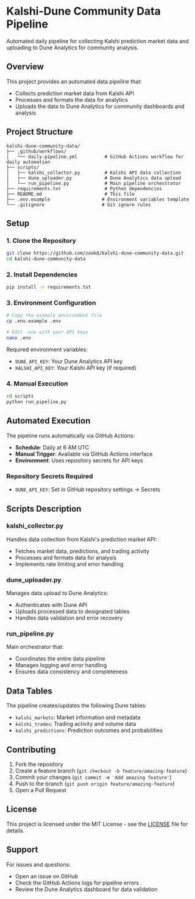 # Kalshi-Dune Community Data Pipeline

Automated daily pipeline for collecting Kalshi prediction market data and uploading to Dune Analytics for community analysis.

## Overview

This project provides an automated data pipeline that:
- Collects prediction market data from Kalshi API
- Processes and formats the data for analytics
- Uploads the data to Dune Analytics for community dashboards and analysis

## Project Structure

```
kalshi-dune-community-data/
├── .github/workflows/
│   └── daily-pipeline.yml          # GitHub Actions workflow for daily automation
├── scripts/
│   ├── kalshi_collector.py         # Kalshi API data collection
│   ├── dune_uploader.py            # Dune Analytics data upload
│   └── run_pipeline.py             # Main pipeline orchestrator
├── requirements.txt                # Python dependencies
├── README.md                       # This file
├── .env.example                   # Environment variables template
└── .gitignore                     # Git ignore rules
```

## Setup

### 1. Clone the Repository
```bash
git clone https://github.com/zook8/kalshi-dune-community-data.git
cd kalshi-dune-community-data
```

### 2. Install Dependencies
```bash
pip install -r requirements.txt
```

### 3. Environment Configuration
```bash
# Copy the example environment file
cp .env.example .env

# Edit .env with your API keys
nano .env
```

Required environment variables:
- `DUNE_API_KEY`: Your Dune Analytics API key
- `KALSHI_API_KEY`: Your Kalshi API key (if required)

### 4. Manual Execution
```bash
cd scripts
python run_pipeline.py
```

## Automated Execution

The pipeline runs automatically via GitHub Actions:
- **Schedule**: Daily at 6 AM UTC
- **Manual Trigger**: Available via GitHub Actions interface
- **Environment**: Uses repository secrets for API keys

### Repository Secrets Required
- `DUNE_API_KEY`: Set in GitHub repository settings → Secrets

## Scripts Description

### kalshi_collector.py
Handles data collection from Kalshi's prediction market API:
- Fetches market data, predictions, and trading activity
- Processes and formats data for analysis
- Implements rate limiting and error handling

### dune_uploader.py
Manages data upload to Dune Analytics:
- Authenticates with Dune API
- Uploads processed data to designated tables
- Handles data validation and error recovery

### run_pipeline.py
Main orchestrator that:
- Coordinates the entire data pipeline
- Manages logging and error handling
- Ensures data consistency and completeness

## Data Tables

The pipeline creates/updates the following Dune tables:
- `kalshi_markets`: Market information and metadata
- `kalshi_trades`: Trading activity and volume data
- `kalshi_predictions`: Prediction outcomes and probabilities

## Contributing

1. Fork the repository
2. Create a feature branch (`git checkout -b feature/amazing-feature`)
3. Commit your changes (`git commit -m 'Add amazing feature'`)
4. Push to the branch (`git push origin feature/amazing-feature`)
5. Open a Pull Request

## License

This project is licensed under the MIT License - see the [LICENSE](LICENSE) file for details.

## Support

For issues and questions:
- Open an issue on GitHub
- Check the GitHub Actions logs for pipeline errors
- Review the Dune Analytics dashboard for data validation